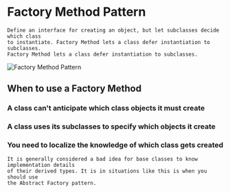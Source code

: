 # Factory Method Pattern
```
Define an interface for creating an object, but let subclasses decide which class
to instantiate. Factory Method lets a class defer instantiation to subclasses.
Factory Method lets a class defer instantiation to subclasses.
```

![Factory Method Pattern](https://dzone.com/storage/temp/11098148-factory-pattern-diagram.png)

## When to use a Factory Method
### A class can't anticipate which class objects it must create
### A class uses its subclasses to specify which objects it create
### You need to localize the knowledge of which class gets created

```
It is generally considered a bad idea for base classes to know implementation details
of their derived types. It is in situations like this is when you should use
the Abstract Factory pattern.
```
